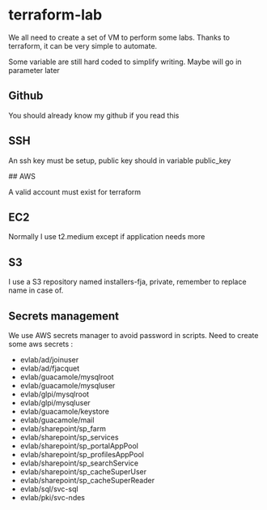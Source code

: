 # terraform-lab

We all need to create a set of VM to perform some labs. Thanks to terraform, it can be very simple to automate.

Some variable are still hard coded to simplify writing. Maybe will go in parameter later

## Github

You should already know my github if you read this

## SSH 

An ssh key must be setup, public key should in variable public_key

## AWS

A valid account must exist for terraform

## EC2 

Normally I use t2.medium except if application needs more

## S3

I use a S3 repository named installers-fja, private, remember to replace name in case of.

## Secrets management

We use AWS secrets manager to avoid password in scripts.
Need to create some aws secrets : 

* evlab/ad/joinuser
* evlab/ad/fjacquet
* evlab/guacamole/mysqlroot
* evlab/guacamole/mysqluser
* evlab/glpi/mysqlroot
* evlab/glpi/mysqluser
* evlab/guacamole/keystore
* evlab/guacamole/mail
* evlab/sharepoint/sp_farm
* evlab/sharepoint/sp_services
* evlab/sharepoint/sp_portalAppPool
* evlab/sharepoint/sp_profilesAppPool
* evlab/sharepoint/sp_searchService
* evlab/sharepoint/sp_cacheSuperUser
* evlab/sharepoint/sp_cacheSuperReader
* evlab/sql/svc-sql
* evlab/pki/svc-ndes